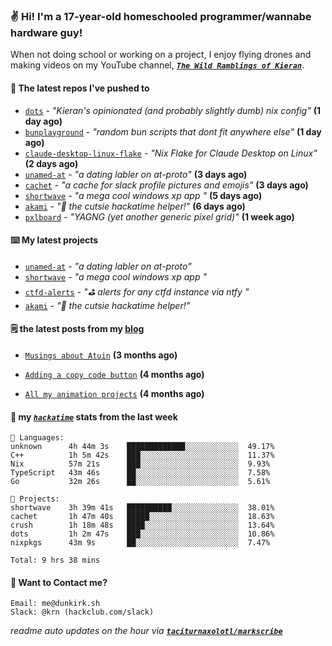 ### ✌️ Hi! I'm a 17-year-old homeschooled programmer/wannabe hardware guy!

When not doing school or working on a project, I enjoy flying drones and making videos on my YouTube channel, [**_`The Wild Ramblings of Kieran`_**](https://youtube.com/@kieran.rambles).

#### 👷 The latest repos I've pushed to

- [`dots`](https://github.com/taciturnaxolotl/dots) - _"Kieran's opinionated (and probably slightly dumb) nix config"_ **(1 day ago)**
- [`bunplayground`](https://github.com/taciturnaxolotl/bunplayground) - _"random bun scripts that dont fit anywhere else"_ **(1 day ago)**
- [`claude-desktop-linux-flake`](https://github.com/k3d3/claude-desktop-linux-flake) - _"Nix Flake for Claude Desktop on Linux"_ **(2 days ago)**
- [`unamed-at`](https://github.com/taciturnaxolotl/unamed-at) - _"a dating labler on at-proto"_ **(3 days ago)**
- [`cachet`](https://github.com/taciturnaxolotl/cachet) - _"a cache for slack profile pictures and emojis"_ **(3 days ago)**
- [`shortwave`](https://github.com/taciturnaxolotl/shortwave) - _"a mega cool windows xp app "_ **(5 days ago)**
- [`akami`](https://github.com/taciturnaxolotl/akami) - _"🌷 the cutsie hackatime helper!"_ **(6 days ago)**
- [`pxlboard`](https://github.com/taciturnaxolotl/pxlboard) - _"YAGNG (yet another generic pixel grid)"_ **(1 week ago)**

#### ⌨️ My latest projects

- [`unamed-at`](https://github.com/taciturnaxolotl/unamed-at) - _"a dating labler on at-proto"_
- [`shortwave`](https://github.com/taciturnaxolotl/shortwave) - _"a mega cool windows xp app "_
- [`ctfd-alerts`](https://github.com/taciturnaxolotl/ctfd-alerts) - _"⛳ alerts for any ctfd instance via ntfy "_
- [`akami`](https://github.com/taciturnaxolotl/akami) - _"🌷 the cutsie hackatime helper!"_

#### 🗒️ the latest posts from my [blog](https://dunkirk.sh)

- [`Musings about Atuin`](https://dunkirk.sh/blog/atuin/) **(3 months ago)**

- [`Adding a copy code button`](https://dunkirk.sh/blog/adding-a-copy-button/) **(4 months ago)**

- [`All my animation projects`](https://dunkirk.sh/blog/my-animations/) **(4 months ago)**



#### 📡 my [_`hackatime`_](https://waka.hackclub.com) stats from the last week

```text
💾 Languages:
unknown      4h 44m 3s    █████████████░░░░░░░░░░░░  49.17%
C++          1h 5m 42s    ███░░░░░░░░░░░░░░░░░░░░░░  11.37%
Nix          57m 21s      ███░░░░░░░░░░░░░░░░░░░░░░  9.93%
TypeScript   43m 46s      ██░░░░░░░░░░░░░░░░░░░░░░░  7.58%
Go           32m 26s      ██░░░░░░░░░░░░░░░░░░░░░░░  5.61%

💼 Projects:
shortwave    3h 39m 41s   ██████████░░░░░░░░░░░░░░░  38.01%
cachet       1h 47m 40s   █████░░░░░░░░░░░░░░░░░░░░  18.63%
crush        1h 18m 48s   ████░░░░░░░░░░░░░░░░░░░░░  13.64%
dots         1h 2m 47s    ███░░░░░░░░░░░░░░░░░░░░░░  10.86%
nixpkgs      43m 9s       ██░░░░░░░░░░░░░░░░░░░░░░░  7.47%

Total: 9 hrs 38 mins
```

#### 📮 Want to Contact me?

```text
Email: me@dunkirk.sh
Slack: @krn (hackclub.com/slack)
```

_readme auto updates on the hour via [**`taciturnaxolotl/markscribe`**](https://github.com/taciturnaxolotl/markscribe)_
